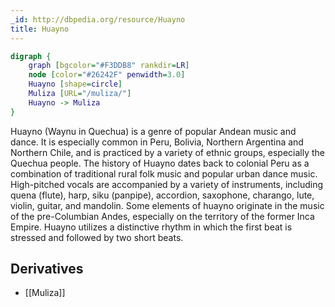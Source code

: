 ```yaml
---
_id: http://dbpedia.org/resource/Huayno
title: Huayno
---
```


```dot
digraph {
	graph [bgcolor="#F3DDB8" rankdir=LR]
	node [color="#26242F" penwidth=3.0]
	Huayno [shape=circle]
	Muliza [URL="/muliza/"]
	Huayno -> Muliza
}
```

Huayno (Waynu in Quechua) is a genre of popular Andean music and dance. It is especially common in Peru, Bolivia, Northern Argentina and Northern Chile, and is practiced by a variety of ethnic groups, especially the Quechua people. The history of Huayno dates back to colonial Peru as a combination of traditional rural folk music and popular urban dance music. High-pitched vocals are accompanied by a variety of instruments, including quena (flute), harp, siku (panpipe), accordion, saxophone, charango, lute, violin, guitar, and mandolin. Some elements of huayno originate in the music of the pre-Columbian Andes, especially on the territory of the former Inca Empire. Huayno utilizes a distinctive rhythm in which the first beat is stressed and followed by two short beats.

## Derivatives

- [[Muliza]]
